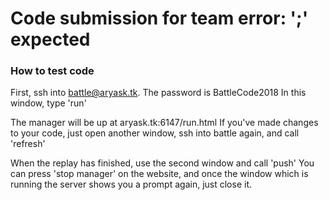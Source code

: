 # Code submission for team error: ';' expected
### How to test code
First, ssh into battle@aryask.tk. The password is BattleCode2018
In this window, type 'run'

The manager will be up at aryask.tk:6147/run.html
If you've made changes to your code, just open another window,
ssh into battle again, and call 'refresh'

When the replay has finished, use the second window and call 'push'
You can press 'stop manager' on the website, and once the window 
which is running the server shows you a prompt again, just close it.
